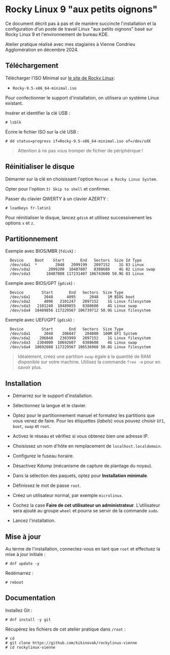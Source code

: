 # Rocky Linux 9 "aux petits oignons"

Ce document décrit pas à pas et de manière succincte l'installation et la
configuration d'un poste de travail Linux "aux petits oignons" basé sur Rocky
Linux 9 et l'environnement de bureau KDE.

Atelier pratique réalisé avec mes stagiaires à Vienne Condrieu Agglomération en
décembre 2024.

## Téléchargement

Télécharger l'ISO Minimal sur [le site de Rocky
Linux](https://www.rockylinux.org):

- `Rocky-9.5-x86_64-minimal.iso`

Pour confectionner le support d'installation, on utilisera un système Linux
existant. 

Insérer et identifier la clé USB :

```
# lsblk
```

Écrire le fichier ISO sur la clé USB :

```
# dd status=progress if=Rocky-9.5-x86_64-minimal.iso of=/dev/sdX
```

> Attention à ne pas vous tromper de fichier de périphérique !


## Réinitialiser le disque

Démarrer sur la clé en choisissant l'option `Rescue a Rocky Linux System`.

Opter pour l'option `3) Skip to shell` et confirmer.

Passer du clavier QWERTY à un clavier AZERTY :

```
# loadkeys fr-latin1
```

Pour réinitialiser le disque, lancez `gdisk` et utilisez successivement les
options `x` et `z`.


## Partitionnement

Exemple avec BIOS/MBR (`fdisk`) :

```
  Device     Boot    Start       End   Sectors  Size Id Type
  /dev/sda1  *        2048   2099199   2097152    1G 83 Linux
  /dev/sda2        2099200  10487807   8388608    4G 82 Linux swap
  /dev/sda3       10487808 117231407 106743600 50.9G 83 Linux
```

Exemple avec BIOS/GPT (`gdisk`) :

```
  Device        Start       End   Sectors  Size Type
  /dev/sda1      2048      4095      2048    1M BIOS boot
  /dev/sda2      4096   2101247   2097152    1G Linux filesystem
  /dev/sda3   2101248  10489855   8388608    4G Linux swap
  /dev/sda4  10489856 117229567 106739712 50.9G Linux filesystem
```

Exemple avec UEFI/GPT (`gdisk`) :

```
  Device        Start       End   Sectors  Size Type
  /dev/sda1      2048    206847    204800  100M EFI System
  /dev/sda2    206848   2303999   2097152    1G Linux filesystem
  /dev/sda3   2304000  10692607   8388608    4G Linux swap
  /dev/sda4  10692608 117229567 106536960 50.8G Linux filesystem
```

> Idéalement, créez une partition `swap` égale à la quantité de RAM disponible
> sur votre machine. Utilisez la commande `free -m` pour en savoir plus.


## Installation

- Démarrez sur le support d'installation.

- Sélectionnez la langue et le clavier.

- Optez pour le partitionnement manuel et formatez les partitions que vous
  venez de faire. Pour les étiquettes (*labels*) vous pouvez choisir `EFI`,
  `boot`, `swap` et `root`.

- Activez le réseau et vérifiez si vous obtenez bien une adresse IP. 

- Choisissez un nom d'hôte en remplacement de `localhost.localdomain`.

- Configurez le fuseau horaire.

- Désactivez Kdump (mécanisme de capture de plantage du noyau).

- Dans la sélection des paquets, optez pour **Installation minimale**.

- Définissez le mot de passe `root`.

- Créez un utilisateur normal, par exemple `microlinux`.

- Cochez la case **Faire de cet utilisateur un administrateur**. L’utilisateur
  sera ajouté au groupe `wheel` et pourra se servir de la commande `sudo`.

- Lancez l'installation.


## Mise à jour

Au terme de l'installation, connectez-vous en tant que `root` et effectuez la
mise à jour initiale :

```
# dnf update -y
```

Redémarrez :

```
# reboot
```

## Documentation

Installez Git :

```
# dnf install -y git
```

Récupérez les fichiers de cet atelier pratique dans `/root` :

```
# cd
# git clone https://github.com/kikinovak/rockylinux-vienne
# cd rockylinux-vienne
```

